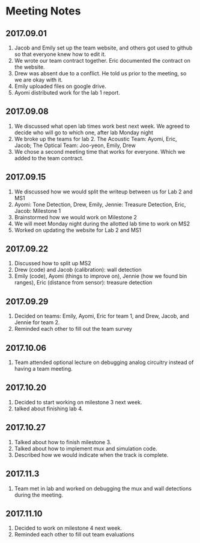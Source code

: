 # Meeting Notes

## 2017.09.01
1. Jacob and Emily set up the team website, and others got used to github so that everyone knew how to edit it.
2. We wrote our team contract together. Eric documented the contract on the website.
3. Drew was absent due to a conflict. He told us prior to the meeting, so we are okay with it.
4. Emily uploaded files on google drive.
5. Ayomi distributed work for the lab 1 report.

## 2017.09.08
1. We discussed what open lab times work best next week. We agreed to decide who will go to which one, after lab Monday night 
2. We broke up the teams for lab 2. The Acoustic Team: Ayomi, Eric, Jacob; The Optical Team: Joo-yeon, Emily, Drew
3. We chose a second meeting time that works for everyone. Which we added to the team contract.

## 2017.09.15
1. We discussed how we would split the writeup between us for Lab 2 and MS1
2. Ayomi: Tone Detection, Drew, Emily, Jennie: Treasure Detection, Eric, Jacob: Milestone 1
3. Brainstormed how we would work on Milestone 2
5. We will meet Monday night during the allotted lab time to work on MS2
6. Worked on updating the website for Lab 2 and MS1

## 2017.09.22
1. Discussed how to split up MS2
2. Drew (code) and Jacob (calibration): wall detection
3. Emily (code), Ayomi (things to improve on), Jennie (how we found bin ranges), Eric (distance from sensor): treasure detection

## 2017.09.29
1. Decided on teams: Emily, Ayomi, Eric for team 1, and Drew, Jacob, and Jennie for team 2.
2. Reminded each other to fill out the team survey

## 2017.10.06
1. Team attended optional lecture on debugging analog circuitry instead of having a team meeting.

## 2017.10.20
1. Decided to start working on milestone 3 next week.
2. talked about finishing lab 4.

## 2017.10.27
1. Talked about how to finish milestone 3.
2. Talked about how to implement mux and simulation code.
3. Described how we would indicate when the track is complete.

## 2017.11.3
1. Team met in lab and worked on debugging the mux and wall detections during the meeting.

## 2017.11.10
1. Decided to work on milestone 4 next week.
1. Reminded each other to fill out team evaluations
